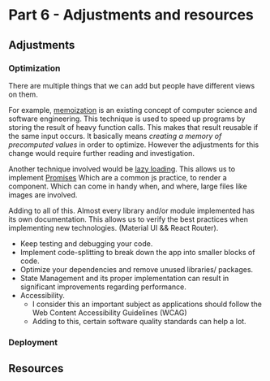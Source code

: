 # Part 6 - Adjustments and resources

<!-- toc -->
## Adjustments

### Optimization

There are multiple things that we can add but people have different views on them.

For example, [memoization](https://react.dev/reference/react/memo)
is an existing concept of computer science and software engineering.
This technique is used to speed up programs by storing the result of heavy function calls.
This makes that result reusable if the same input occurs.
It basically means *creating a memory of precomputed values* in order to optimize.
However the adjustments for this change would require further reading and investigation.

Another technique involved would be [lazy loading](https://react.dev/reference/react/lazy#lazy).
This allows us to implement [Promises](https://developer.mozilla.org/en-US/docs/Web/JavaScript/Reference/Global_Objects/Promise)
Which are a common js practice, to render a component.
Which can come in handy when, and where, large files like images are involved.

Adding to all of this.
Almost every library and/or module implemented has its own documentation.
This allows us to verify the best practices when implementing new technologies.
(Material UI && React Router).

- Keep testing and debugging your code.
- Implement code-splitting to break down the app into smaller blocks of code.
- Optimize your dependencies and remove unused libraries/ packages.
- State Management and its proper implementation can result in significant improvements regarding performance.
- Accessibility.
  - I consider this an important subject as applications should follow the Web Content Accessibility Guidelines (WCAG)
  - Adding to this, certain software quality standards can help a lot.

### Deployment

## Resources
